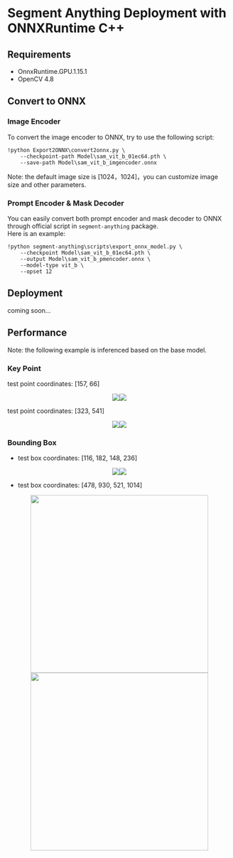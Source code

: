# Segment Anything Deployment with ONNXRuntime C++

## Requirements

  + OnnxRuntime.GPU.1.15.1
  + OpenCV 4.8

## Convert to ONNX

### Image Encoder

To convert the image encoder to ONNX, try to use the following script:

```shell
!python Export2ONNX\convert2onnx.py \
    --checkpoint-path Model\sam_vit_b_01ec64.pth \
    --save-path Model\sam_vit_b_imgencoder.onnx
```
Note: the default image size is [1024，1024]，you can customize image size and other parameters.

### Prompt Encoder & Mask Decoder

You can easily convert both prompt encoder and mask decoder to ONNX through official script in `segment-anything` package.</br>
Here is an example:

```shell
!python segment-anything\scripts\export_onnx_model.py \
    --checkpoint Model\sam_vit_b_01ec64.pth \
    --output Model\sam_vit_b_pmencoder.onnx \
    --model-type vit_b \
    --opset 12
```

## Deployment

coming soon...

## Performance

Note: the following example is inferenced based on the base model. 

### Key Point

test point coordinates: [157, 66]</br>

<center class="half">

  <img src=README_img/point1.png /><img src=README_img/[157_66].png>
</center>

test point coordinates: [323, 541]</br>

<center class="half">

  <img src=README_img/point2.png /><img src=README_img/[323_541].png >
</center>

### Bounding Box

+ test box coordinates: [116, 182, 148, 236]<br>

<center class="half">

  <img src=README_img/box1.png /><img src=README_img/[116_182_148_236].png>
</center>

+ test box coordinates: [478, 930, 521, 1014]<br>

<center class="half">

  <img src=README_img/box2.png width="400" /><img src=README_img/[478_930_521_1014].png width="400">
</center>